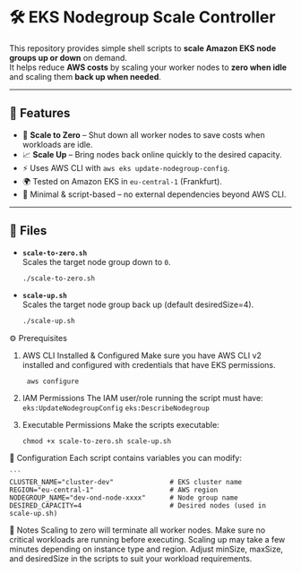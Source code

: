 # 🛠️ EKS Nodegroup Scale Controller

This repository provides simple shell scripts to **scale Amazon EKS node groups up or down** on demand.  
It helps reduce **AWS costs** by scaling your worker nodes to **zero when idle** and scaling them **back up when needed**.

---

## 📌 Features
- 🚀 **Scale to Zero** – Shut down all worker nodes to save costs when workloads are idle.  
- 📈 **Scale Up** – Bring nodes back online quickly to the desired capacity.  
- ⚡ Uses AWS CLI with `aws eks update-nodegroup-config`.  
- 🌍 Tested on Amazon EKS in `eu-central-1` (Frankfurt).  
- 🔧 Minimal & script-based – no external dependencies beyond AWS CLI.  

---

## 📂 Files
- **`scale-to-zero.sh`**  
  Scales the target node group down to `0`.  
  ```bash
  ./scale-to-zero.sh

- **`scale-up.sh`**  
Scales the target node group back up (default desiredSize=4).
  ```bash
  ./scale-up.sh


⚙️ Prerequisites
1. AWS CLI Installed & Configured
Make sure you have AWS CLI v2 installed and configured with credentials that have EKS permissions.

   ```
    aws configure

2. IAM Permissions
The IAM user/role running the script must have:
`eks:UpdateNodegroupConfig`
`eks:DescribeNodegroup`

3. Executable Permissions
Make the scripts executable:

   ```
   chmod +x scale-to-zero.sh scale-up.sh

📝 Configuration
Each script contains variables you can modify:

    ```
    CLUSTER_NAME="cluster-dev"              # EKS cluster name
    REGION="eu-central-1"                   # AWS region
    NODEGROUP_NAME="dev-ond-node-xxxx"      # Node group name
    DESIRED_CAPACITY=4                      # Desired nodes (used in scale-up.sh)


🔐 Notes
Scaling to zero will terminate all worker nodes. Make sure no critical workloads are running before executing.
Scaling up may take a few minutes depending on instance type and region.
Adjust minSize, maxSize, and desiredSize in the scripts to suit your workload requirements.



